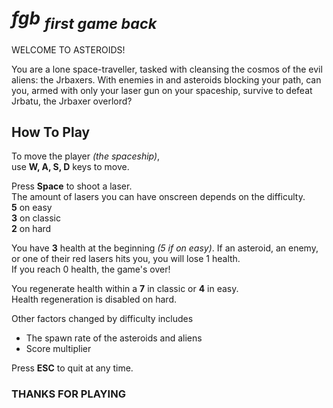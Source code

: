 # *fgb <sub>first game back*</sub>	

WELCOME TO ASTEROIDS!

You are a lone space-traveller, tasked with cleansing the cosmos of the evil aliens: the Jrbaxers. With enemies in and asteroids blocking your path, can you, armed with only your laser gun on your spaceship, survive to defeat Jrbatu, the Jrbaxer overlord?

## How To Play
To move the player *(the spaceship)*,  
use **W, A, S, D** keys to move.

Press **Space** to shoot a laser.  
The amount of lasers you can have onscreen depends on the difficulty.  
**5** on easy  
**3** on classic  
**2** on hard  

You have **3** health at the beginning *(5 if on easy)*. If an asteroid, an enemy, or one of their red lasers hits you, you will lose 1 health.  
If you reach 0 health, the game's over!

You regenerate health within a **7** in classic or **4** in easy.  
Health regeneration is disabled on hard.

Other factors changed by difficulty includes  
- The spawn rate of the asteroids and aliens
- Score multiplier

Press **ESC** to quit at any time.

### THANKS FOR PLAYING